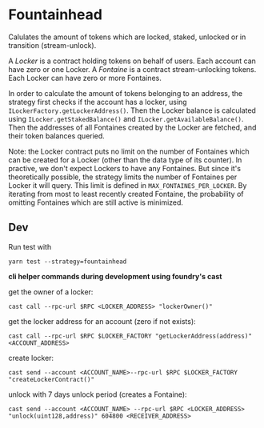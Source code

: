 # Fountainhead

Calulates the amount of tokens which are locked, staked, unlocked or in transition (stream-unlock).

A _Locker_ is a contract holding tokens on behalf of users. Each account can have zero or one Locker.
A _Fontaine_ is a contract stream-unlocking tokens. Each Locker can have zero or more Fontaines.

In order to calculate the amount of tokens belonging to an address, the strategy first checks if the account has a locker, using `ILockerFactory.getLockerAddress()`.
Then the Locker balance is calculated using `ILocker.getStakedBalance()` and `ILocker.getAvailableBalance()`.
Then the addresses of all Fontaines created by the Locker are fetched, and their token balances queried.

Note: the Locker contract puts no limit on the number of Fontaines which can be created for a Locker (other than the data type of its counter).
In practive, we don't expect Lockers to have any Fontaines. But since it's theoretically possible, the strategy limits the number of Fontaines per Locker it will query. This limit is defined in `MAX_FONTAINES_PER_LOCKER`. By iterating from most to least recently created Fontaine, the probability of omitting Fontaines which are still active is minimized.

## Dev

Run test with
```
yarn test --strategy=fountainhead
```

**cli helper commands during development using foundry's cast**

get the owner of a locker:
```
cast call --rpc-url $RPC <LOCKER_ADDRESS> "lockerOwner()"
```

get the locker address for an account (zero if not exists):
```
cast call --rpc-url $RPC $LOCKER_FACTORY "getLockerAddress(address)" <ACCOUNT_ADDRESS>
```

create locker:
```
cast send --account <ACCOUNT_NAME>--rpc-url $RPC $LOCKER_FACTORY "createLockerContract()"
```

unlock with 7 days unlock period (creates a Fontaine):
```
cast send --account <ACCOUNT_NAME> --rpc-url $RPC <LOCKER_ADDRESS> "unlock(uint128,address)" 604800 <RECEIVER_ADDRESS>
```
